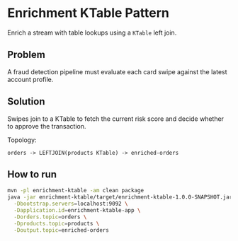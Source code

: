 # Enrichment KTable Pattern

Enrich a stream with table lookups using a `KTable` left join.

## Problem
A fraud detection pipeline must evaluate each card swipe against the latest account
profile.

## Solution
Swipes join to a KTable to fetch the current risk score and decide whether to approve the
transaction.

Topology:
```
orders -> LEFTJOIN(products KTable) -> enriched-orders
```

## How to run

```bash
mvn -pl enrichment-ktable -am clean package
java -jar enrichment-ktable/target/enrichment-ktable-1.0.0-SNAPSHOT.jar \
  -Dbootstrap.servers=localhost:9092 \
  -Dapplication.id=enrichment-ktable-app \
  -Dorders.topic=orders \
  -Dproducts.topic=products \
  -Doutput.topic=enriched-orders
```
